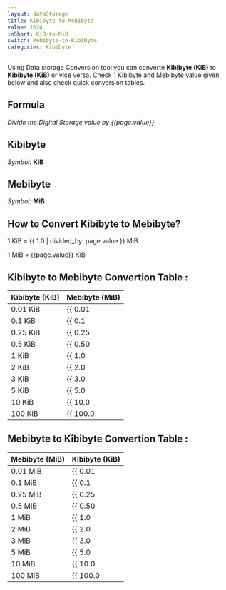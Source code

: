 ```yaml
---
layout: dataStorage
title: Kibibyte to Mebibyte
value: 1024
inShort: KiB-to-MiB
switch: Mebibyte-to-Kibibyte
categories: Kibibyte
---
```


Using Data storage Conversion tool you can converte **Kibibyte (KiB)** to **Kibibyte (KiB)** or vice versa. Check 1 Kibibyte and Mebibyte value given below and also check quick conversion tables.

## Formula
*Divide the Digital Storage value by {{page.value}}*

## Kibibyte
*Symbol:* **KiB**

## Mebibyte
*Symbol:* **MiB**

## How to Convert Kibibyte to Mebibyte?

1 KiB = {{ 1.0 | divided_by: page.value }} MiB

1 MiB = {{page.value}} KiB


## Kibibyte to Mebibyte Convertion Table :

| Kibibyte (KiB) | Mebibyte (MiB) |
| ---- | ---- |
| 0.01 KiB | {{ 0.01 | divided_by: page.value }} MiB |
| 0.1 KiB | {{ 0.1 | divided_by: page.value }} MiB |
| 0.25 KiB | {{ 0.25 | divided_by: page.value }} MiB |
| 0.5 KiB | {{ 0.50 | divided_by: page.value }} MiB |
| 1 KiB | {{ 1.0 | divided_by: page.value }} MiB |
| 2 KiB | {{ 2.0 | divided_by: page.value }} MiB |
| 3 KiB | {{ 3.0 | divided_by: page.value }} MiB |
| 5 KiB | {{ 5.0 | divided_by: page.value }} MiB |
| 10 KiB | {{ 10.0 | divided_by: page.value }} MiB |
| 100 KiB | {{ 100.0 | divided_by: page.value }} MiB |

## Mebibyte to Kibibyte Convertion Table :

| Mebibyte (MiB) | Kibibyte (KiB) |
| ---- | ---- |
| 0.01 MiB | {{ 0.01 | times: page.value }} KiB |
| 0.1 MiB | {{ 0.1 | times: page.value }} KiB |
| 0.25 MiB | {{ 0.25 | times: page.value }} KiB |
| 0.5 MiB | {{ 0.50 | times: page.value }} KiB |
| 1 MiB | {{ 1.0 | times: page.value }} KiB |
| 2 MiB | {{ 2.0 | times: page.value }} KiB |
| 3 MiB | {{ 3.0 | times: page.value }} KiB |
| 5 MiB | {{ 5.0 | times: page.value }} KiB |
| 10 MiB | {{ 10.0 | times: page.value }} KiB |
| 100 MiB | {{ 100.0 | times: page.value }} KiB |


<script>
document.getElementById('selectInput')[5].selected = true
document.getElementById('selectOutput')[9].selected = true
</script>
